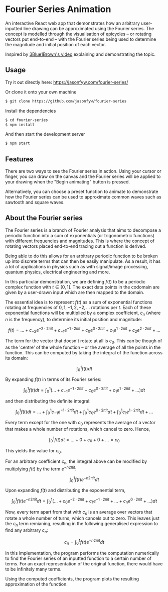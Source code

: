 # Fourier Series Animation

An interactive React web app that demonstrates how an arbitrary user-inputted line drawing can be approximated using the Fourier series. The concept is modelled through the visualisation of epicycles – or rotating vectors put end-to-end – with the Fourier series being used to determine the magnitude and initial position of each vector.

Inspired by [3Blue1Brown's video](https://www.youtube.com/watch?v=r6sGWTCMz2k) explaining and demonstrating the topic.

## Usage

Try it out directly here: https://jasonfyw.com/fourier-series/

Or clone it onto your own machine

```bash
$ git clone https://github.com/jasonfyw/fourier-series
```

Install the dependencies
```bash
$ cd fourier-series
$ npm install
```

And then start the development server
```bash
$ npm start
```

## Features

There are two ways to see the Fourier series in action. Using your cursor or finger, you can draw on the canvas and the Fourier series will be applied to your drawing when the "Begin animating" button is pressed.

Alternatively, you can choose a preset function to animate to demonstrate how the Fourier series can be used to approximate common waves such as sawtooth and square waves.

## About the Fourier series

The Fourier series is a branch of Fourier analysis that aims to decompose a periodic function into a sum of exponentials (or trigonometric functions) with different frequencies and magnitudes. This is where the concept of rotating vectors placed end-to-end tracing out a function is derived.

Being able to do this allows for an arbitrary periodic function to be broken up into discrete terms that can then be easily manipulate. As a result, it has a lot of applications in physics such as with signal/image processing, quantum physics, electrical engineering and more.

In this particular demonstration, we are defining $f(t)$ to be a periodic complex function with $t\in[0, 1]$. The exact data points in the codomain are given by a user-drawn input which are then mapped to the domain.

The essential idea is to represent $f(t)$ as a sum of exponential functions rotating at frequencies of $0, 1, -1, 2, -2, ...$ rotations per $t$. Each of these exponential functions will be multiplied by a complex coefficient, $c_n$ (where $n$ is the frequency), to determine its initial position and magnitude:

$$
f(t) = \dots + c_{-2}e^{-2\cdot 2\pi it} + c_{-1}e^{-1\cdot 2\pi it} + c_{0}e^{0\cdot 2\pi it} + c_{1}e^{1\cdot 2\pi it} + c_{2}e^{2\cdot 2\pi it} + \dots
$$

The term for the vector that doesn't rotate at all is $c_0$. This can be though of as the 'centre' of the whole function – or the average of all the points in the function. This can be computed by taking the integral of the function across its domain:

$$
\int_0^1 f(t) dt
$$

By expanding $f(t)$ in terms of its Fourier series:

$$
\int_0^1 f(t) dt = \int_0^1 (\dots + c_{-1}e^{-1\cdot 2\pi it} + c_{0}e^{0\cdot 2\pi it} + c_{1}e^{1\cdot 2\pi it} + \dots)dt
$$

and then distributing the definite integral:

$$
\int_0^1 f(t) dt = \dots + \int_0^1c_{-1}e^{-1\cdot 2\pi it}dt + \int_0^1c_{0}e^{0\cdot 2\pi it}dt + \int_0^1c_{1}e^{1\cdot 2\pi it}dt + \dots
$$

Every term except for the one with $c_0$ represents the average of a vector that makes a whole number of rotations, which cancel to zero. Hence,

$$
\int_0^1 f(t) dt = \dots + 0 + c_0 + 0 + \dots = c_0
$$

This yields the value for $c_0$.

For an arbitrary coefficient $c_n$, the integral above can be modified by multiplying $f(t)$ by the term $e^{-n2\pi it}$:

$$
\int_0^1 f(t)e^{-n2\pi it} dt
$$

Upon expanding $f(t)$ and distributing the exponential term,

$$
\int_0^1 f(t)e^{-n2\pi it} dt = \int_0^1 (\dots + c_{0}e^{-2\cdot 2\pi it} + c_{1}e^{-1\cdot 2\pi it} + \dots + c_{n}e^{0\cdot 2\pi it} + \dots)dt
$$

Now, every term apart from that with $c_n$ is an average over vectors that rotate a whole number of turns, which cancels out to zero. This leaves just the $c_n$ term remianing, resulting in the following generalised expression to find any arbitrary $c_n$:

$$
c_n = \int_0^1 f(t)e^{-n2\pi it} dt
$$

In this implementation, the program performs the computation numerically to find the Fourier series of an inputted function to a certain number of terms. For an exact representation of the original function, there would have to be infinitely many terms.

Using the computed coefficients, the program plots the resulting approximation of the function.

